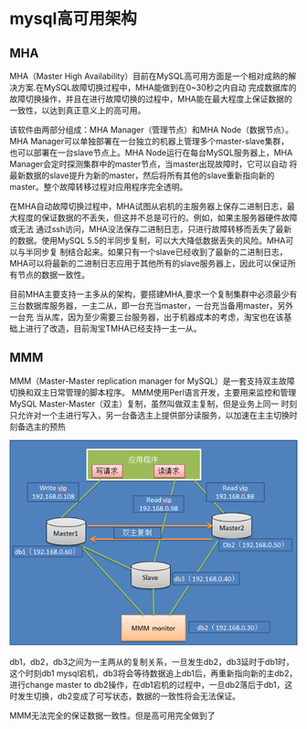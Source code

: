 # mysql高可用架构

## MHA

MHA（Master High Availability）目前在MySQL高可用方面是一个相对成熟的解决方案.在MySQL故障切换过程中，MHA能做到在0~30秒之内自动
完成数据库的故障切换操作，并且在进行故障切换的过程中，MHA能在最大程度上保证数据的一致性，以达到真正意义上的高可用。


该软件由两部分组成：MHA Manager（管理节点）和MHA Node（数据节点）。MHA Manager可以单独部署在一台独立的机器上管理多个master-slave集群，
也可以部署在一台slave节点上。MHA Node运行在每台MySQL服务器上，MHA Manager会定时探测集群中的master节点，当master出现故障时，它可以自动
将最新数据的slave提升为新的master，然后将所有其他的slave重新指向新的master。整个故障转移过程对应用程序完全透明。

在MHA自动故障切换过程中，MHA试图从宕机的主服务器上保存二进制日志，最大程度的保证数据的不丢失，但这并不总是可行的。例如，如果主服务器硬件故障或无法
通过ssh访问，MHA没法保存二进制日志，只进行故障转移而丢失了最新的数据。使用MySQL 5.5的半同步复制，可以大大降低数据丢失的风险。MHA可以与半同步复
制结合起来。如果只有一个slave已经收到了最新的二进制日志，MHA可以将最新的二进制日志应用于其他所有的slave服务器上，因此可以保证所有节点的数据一致性。

目前MHA主要支持一主多从的架构，要搭建MHA,要求一个复制集群中必须最少有三台数据库服务器，一主二从，即一台充当master，一台充当备用master，另外一台充
当从库，因为至少需要三台服务器，出于机器成本的考虑，淘宝也在该基础上进行了改造，目前淘宝TMHA已经支持一主一从。





## MMM

MMM（Master-Master replication manager for MySQL）是一套支持双主故障切换和双主日常管理的脚本程序。
MMM使用Perl语言开发，主要用来监控和管理MySQL Master-Master（双主）复制，虽然叫做双主复制，但是业务上同一
时刻只允许对一个主进行写入，另一台备选主上提供部分读服务，以加速在主主切换时刻备选主的预热

![image](https://github.com/williamzhang11/fastThinking/blob/master/src/main/java/com/xiu/fastThinking/image/mmm.png)

db1，db2，db3之间为一主两从的复制关系，一旦发生db2，db3延时于db1时，这个时刻db1 mysql宕机，db3将会等待数据追上db1后，再重新指向新的主db2，
进行change master to db2操作，在db1宕机的过程中，一旦db2落后于db1，这时发生切换，db2变成了可写状态，数据的一致性将会无法保证。


MMM无法完全的保证数据一致性。但是高可用完全做到了